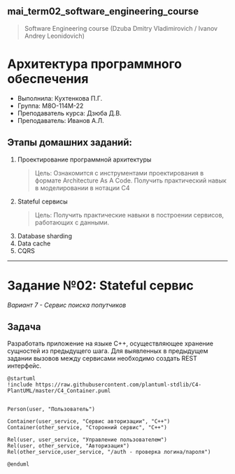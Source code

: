 ## mai_term02_software_engineering_course
> Software Engineering course (Dzuba Dmitry Vladimirovich / Ivanov Andrey Leonidovich)


# Архитектура программного обеспечения

* Выполнила: Кухтенкова П.Г.
* Группа: M8O-114M-22
* Преподаватель курса: Дзюба Д.В.
* Преподаватель: Иванов А.Л.

## Этапы домашних заданий:

1. Проектирование программной архитектуры
    > Цель: Ознакомится с инструментами проектирования в формате Architecture As A Code. Получить практический навык в моделировании в нотации C4
2. Stateful сервисы
    > Цель: Получить практические навыки в построении сервисов, работающих с данными.
3. Database sharding
4. Data cache
5. CQRS

---

# Задание №02: Stateful сервис

*Вариант 7 - Сервис поиска попутчиков*	

## Задача
Разработать приложение на языке C++, осуществляющее хранение сущностей из предыдущего шага. Для выявленных в предыдущем задании вызовов между сервисами необходимо создать REST интерфейс.


```plantuml
@startuml
!include https://raw.githubusercontent.com/plantuml-stdlib/C4-PlantUML/master/C4_Container.puml


Person(user, "Пользователь")

Container(user_service, "Сервис авторизации", "C++")    
Container(other_service, "Сторонний сервис", "C++") 

Rel(user, user_service, "Управление пользователем")
Rel(user, other_service, "Авторизация")
Rel(other_service,user_service, "/auth - проверка логина/пароля")

@enduml
```